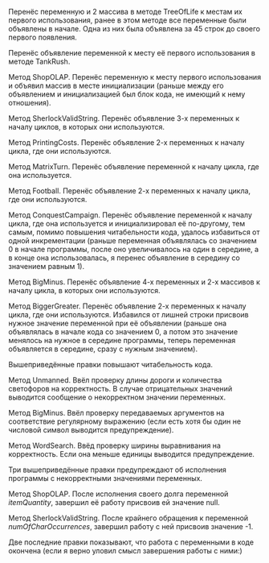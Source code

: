 Перенёс переменную и 2 массива в методе TreeOfLife к местам их первого использования, ранее в этом методе все переменные были объявлены в начале. Одна из них была объявлена за 45 строк до своего первого появления.

Перенёс объявление переменной к месту её первого использования в методе TankRush.

Метод ShopOLAP. Перенёс переменную к месту первого использования и объявил массив в месте инициализации (раньше между его объявлением и инициализацией был блок кода, не имеющий к нему отношения).

Метод SherlockValidString. Перенёс объявление 3-х переменных к началу циклов, в которых они используются.

Метод PrintingCosts. Перенёс объявление 2-х переменных к началу цикла, где они используются.

Метод MatrixTurn. Перенёс объявление переменной к началу цикла, где она используется.

Метод Football. Перенёс объявление 2-х переменных к началу цикла, где они используются.

Метод ConquestCampaign. Перенёс объявление переменной к началу цикла, где она используется и инициализировал её по-другому, тем самым, помимо повышения читабельности кода, удалось избавиться от одной инкрементации (раньше переменная объявлялась со значением 0 в начале программы, после оно увеличивалось на один в середине, а в конце она использовалась, я перенес объявление в середину со значением равным 1).

Метод BigMinus. Перенёс объявление 4-х переменных и 2-х массивов к началу цикла, в которых они используются.

Метод BiggerGreater. Перенёс объявление 2-х переменных к началу цикла, где они используются. Избавился от лишней строки присвоив нужное значение переменной при её объявлении (раньше она объявлялась в начале кода со значением 0, а потом это значение менялось на нужное в середине программы, теперь переменная объявляется в середине, сразу с нужным значением).

Вышеприведённые правки повышают читабельность кода.

Метод Unmanned. Ввёл проверку длины дороги и количества светофоров на корректность. В случае отрицательных значений выводится сообщение о некорректном значении переменных.

Метод BigMinus. Ввёл проверку передаваемых аргументов на соответствие регулярному выражению (если есть хотя бы один не числовой символ выводится предупреждение).

Метод WordSearch. Ввёд проверку ширины выравнивания на корректность. Если она меньше единицы выводится предупреждение.

Три вышеприведённые правки предупреждают об исполнения программы с некорректными значениями переменных.

Метод ShopOLAP. После исполнения своего долга переменной *itemQuantity*, завершил её работу присвоив ей значение null.

Метод SherlockValidString. После крайнего обращения к переменной *numOfCharOccurrences*, завершил работу с ней присвоив значение -1.

Две последние правки показывают, что работа с переменными в коде окончена (если я верно уловил смысл завершения работы с ними:)